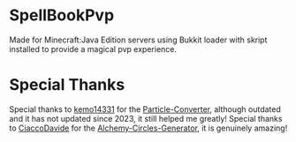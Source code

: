 # SpellBookPvp
Made for Minecraft:Java Edition servers using Bukkit loader with skript installed to provide a magical pvp experience.

# Special Thanks
Special thanks to [kemo14331](https://github.com/kemo14331) for the [Particle-Converter](https://github.com/kemo14331/Particle-Converter), although outdated and it has not updated since 2023, it still helped me greatly!
Special thanks to [CiaccoDavide](https://github.com/CiaccoDavide) for the [Alchemy-Circles-Generator](https://github.com/CiaccoDavide/Alchemy-Circles-Generator), it is genuinely amazing!
